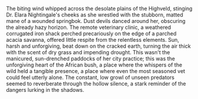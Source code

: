 The biting wind whipped across the desolate plains of the Highveld, stinging Dr. Elara Nightingale's cheeks as she wrestled with the stubborn, matted mane of a wounded springbok.  Dust devils danced around her, obscuring the already hazy horizon.  The remote veterinary clinic, a weathered corrugated iron shack perched precariously on the edge of a parched acacia savanna, offered little respite from the relentless elements.  Sun, harsh and unforgiving, beat down on the cracked earth, turning the air thick with the scent of dry grass and impending drought.  This wasn't the manicured, sun-drenched paddocks of her city practice; this was the unforgiving heart of the African bush, a place where the whispers of the wild held a tangible presence, a place where even the most seasoned vet could feel utterly alone.  The constant, low growl of unseen predators seemed to reverberate through the hollow silence, a stark reminder of the dangers lurking in the shadows.
